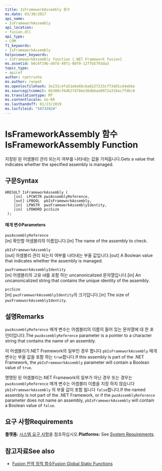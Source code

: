 ```yaml
---
title: IsFrameworkAssembly 함수
ms.date: 03/30/2017
api_name:
- IsFrameworkAssembly
api_location:
- fusion.dll
api_type:
- COM
f1_keywords:
- IsFrameworkAssembly
helpviewer_keywords:
- IsFrameworkAssembly function [.NET Framework fusion]
ms.assetid: b0c6f19b-d4fd-4971-88f0-12ffb5793da3
topic_type:
- apiref
author: rpetrusha
ms.author: ronpet
ms.openlocfilehash: 3e231c4fa51e6e66cba6227233cf73dd1cd4ebbe
ms.sourcegitcommit: 6b308cf6d627d78ee36dbbae8972a310ac7fd6c8
ms.translationtype: MT
ms.contentlocale: ko-KR
ms.lasthandoff: 01/23/2019
ms.locfileid: "54733924"
---
```

# <a name="isframeworkassembly-function"></a><span data-ttu-id="896f6-102">IsFrameworkAssembly 함수</span><span class="sxs-lookup"><span data-stu-id="896f6-102">IsFrameworkAssembly Function</span></span>
<span data-ttu-id="896f6-103">지정된 된 어셈블리 관리 되는지 여부를 나타내는 값을 가져옵니다.</span><span class="sxs-lookup"><span data-stu-id="896f6-103">Gets a value that indicates whether the specified assembly is managed.</span></span>  
  
## <a name="syntax"></a><span data-ttu-id="896f6-104">구문</span><span class="sxs-lookup"><span data-stu-id="896f6-104">Syntax</span></span>  
  
```  
HRESULT IsFrameworkAssembly (  
    [in]  LPCWSTR pwzAssemblyReference,  
    [out] LPBOOL  pbIsFrameworkAssembly,  
    [in]  LPWSTR  pwzFrameworkAssemblyIdentity,  
    [in]  LPDWORD pccSize  
 );  
```  
  
#### <a name="parameters"></a><span data-ttu-id="896f6-105">매개 변수</span><span class="sxs-lookup"><span data-stu-id="896f6-105">Parameters</span></span>  
 `pwzAssemblyReference`  
 <span data-ttu-id="896f6-106">[in] 확인할 어셈블리의 이름입니다.</span><span class="sxs-lookup"><span data-stu-id="896f6-106">[in] The name of the assembly to check.</span></span>  
  
 `pbIsFrameworkAssembly`  
 <span data-ttu-id="896f6-107">[out] 어셈블리 관리 되는지 여부를 나타내는 부울 값입니다.</span><span class="sxs-lookup"><span data-stu-id="896f6-107">[out] A Boolean value that indicates whether the assembly is managed.</span></span>  
  
 `pwzFrameworkAssemblyIdentity`  
 <span data-ttu-id="896f6-108">[in] 어셈블리의 고유 id를 포함 하는 uncanonicalized 문자열입니다.</span><span class="sxs-lookup"><span data-stu-id="896f6-108">[in] An uncanonicalized string that contains the unique identity of the assembly.</span></span>  
  
 `pccSize`  
 <span data-ttu-id="896f6-109">[in] `pwzFrameworkAssemblyIdentity`의 크기입니다.</span><span class="sxs-lookup"><span data-stu-id="896f6-109">[in] The size of `pwzFrameworkAssemblyIdentity`.</span></span>  
  
## <a name="remarks"></a><span data-ttu-id="896f6-110">설명</span><span class="sxs-lookup"><span data-stu-id="896f6-110">Remarks</span></span>  
 <span data-ttu-id="896f6-111">`pwzAssemblyReference` 매개 변수는 어셈블리의 이름이 들어 있는 문자열에 대 한 포인터입니다.</span><span class="sxs-lookup"><span data-stu-id="896f6-111">The `pwzAssemblyReference` parameter is a pointer to a character string that contains the name of an assembly.</span></span>  
  
 <span data-ttu-id="896f6-112">이 어셈블리가.NET Framework의 일부인 경우 합니다 `pbIsFrameworkAssembly` 매개 변수는 부울 값을 포함 하는 `true`합니다.</span><span class="sxs-lookup"><span data-stu-id="896f6-112">If this assembly is part of the .NET Framework, the `pbIsFrameworkAssembly` parameter will contain a Boolean value of `true`.</span></span>  
  
 <span data-ttu-id="896f6-113">명명된 된 어셈블리는.NET Framework의 일부가 아닌 경우 또는 경우는 `pwzAssemblyReference` 매개 변수는 어셈블리 이름을 지정 하지 않습니다 `pbIsFrameworkAssembly` 의 부울 값이 포함 됩니다 `false`합니다.</span><span class="sxs-lookup"><span data-stu-id="896f6-113">If the named assembly is not part of the .NET Framework, or if the `pwzAssemblyReference` parameter does not name an assembly, `pbIsFrameworkAssembly` will contain a Boolean value of `false`.</span></span>  
  
## <a name="requirements"></a><span data-ttu-id="896f6-114">요구 사항</span><span class="sxs-lookup"><span data-stu-id="896f6-114">Requirements</span></span>  
 <span data-ttu-id="896f6-115">**플랫폼:** [시스템 요구 사항](../../../../docs/framework/get-started/system-requirements.md)을 참조하십시오.</span><span class="sxs-lookup"><span data-stu-id="896f6-115">**Platforms:** See [System Requirements](../../../../docs/framework/get-started/system-requirements.md).</span></span>  
  
## <a name="see-also"></a><span data-ttu-id="896f6-116">참고자료</span><span class="sxs-lookup"><span data-stu-id="896f6-116">See also</span></span>
- [<span data-ttu-id="896f6-117">Fusion 전역 정적 함수</span><span class="sxs-lookup"><span data-stu-id="896f6-117">Fusion Global Static Functions</span></span>](../../../../docs/framework/unmanaged-api/fusion/fusion-global-static-functions.md)
